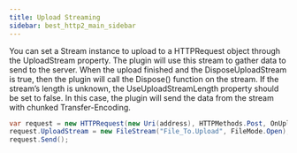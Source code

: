 ```yaml
---
title: Upload Streaming
sidebar: best_http2_main_sidebar
---
```


You can set a Stream instance to upload to a HTTPRequest object through the UploadStream property. The plugin will use this stream to gather data to send to the server. When the upload finished and the DisposeUploadStream is true, then the plugin will call the Dispose() function on the stream.
If the stream’s length is unknown, the UseUploadStreamLength property should be set to false. In this case, the plugin will send the data from the stream with chunked Transfer-Encoding.

```csharp
var request = new HTTPRequest(new Uri(address), HTTPMethods.Post, OnUploadFinished);
request.UploadStream = new FileStream("File_To.Upload", FileMode.Open);
request.Send();
```
